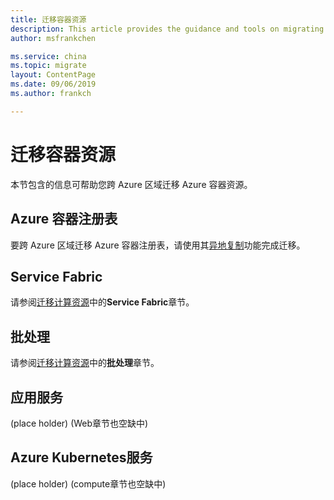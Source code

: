 ```yaml
---
title: 迁移容器资源
description: This article provides the guidance and tools on migrating container resources.
author: msfrankchen

ms.service: china 
ms.topic: migrate
layout: ContentPage 
ms.date: 09/06/2019
ms.author: frankch

---
```



# 迁移容器资源

本节包含的信息可帮助您跨 Azure 区域迁移 Azure 容器资源。

## Azure 容器注册表

要跨 Azure 区域迁移 Azure 容器注册表，请使用其[异地复制](https://docs.azure.cn/zh-cn/container-registry/container-registry-geo-replication)功能完成迁移。

## Service Fabric

请参阅[迁移计算资源](./china-migration-guidance-compute.md)中的**Service Fabric**章节。

## 批处理

请参阅[迁移计算资源](./china-migration-guidance-compute.md)中的**批处理**章节。

## 应用服务
(place holder)
(Web章节也空缺中)

## Azure Kubernetes服务
(place holder)
(compute章节也空缺中)
